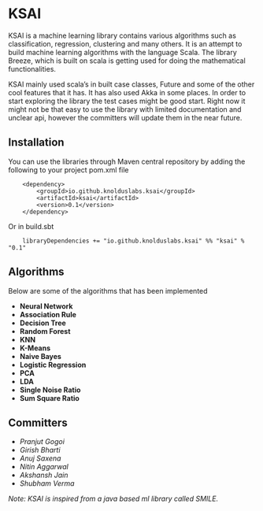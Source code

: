 KSAI
=====

KSAI is a machine learning library contains various algorithms such as classification, regression, clustering and many others. It is an attempt to build machine learning algorithms with the language Scala. The library Breeze, which is built on scala is getting used for doing the mathematical functionalities.

KSAI mainly used scala’s in built case classes, Future and some of the other cool features that it has. It has also used Akka in some places. In order to start exploring the library the test cases might be good start. Right now it might not be that easy to use the library with limited documentation and unclear api, however the committers will update them in the near future.


Installation
-------------

You can use the libraries through Maven central repository by adding the following to your project pom.xml file

```
    <dependency>
        <groupId>io.github.knolduslabs.ksai</groupId>
 	    <artifactId>ksai</artifactId>
 	    <version>0.1</version>
    </dependency>
```

Or in build.sbt

```
    libraryDependencies += "io.github.knolduslabs.ksai" %% "ksai" % "0.1"
```

Algorithms
--------------

Below are some of the algorithms that has been implemented

* **Neural Network**
* **Association Rule**
* **Decision Tree**
* **Random Forest**
* **KNN**
* **K-Means**
* **Naive Bayes**
* **Logistic Regression**
* **PCA**
* **LDA**
* **Single Noise Ratio**
* **Sum Square Ratio**

Committers
-------------

* *Pranjut Gogoi*
* *Girish Bharti*
* *Anuj Saxena*
* *Nitin Aggarwal*
* *Akshansh Jain*
* *Shubham Verma*

*Note: KSAI is inspired from a java based ml library called SMILE.*

